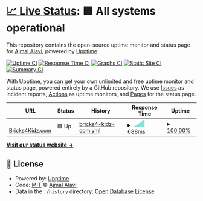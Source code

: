 # [📈 Live Status](https://status.bricks4kidz.com): <!--live status--> **🟩 All systems operational**

This repository contains the open-source uptime monitor and status page for [Ajmal Alavi](https://status.bricks4kidz.com), powered by [Upptime](https://github.com/upptime/upptime).

[![Uptime CI](https://github.com/ajmalalavi/B4K-Site-monitor/workflows/Uptime%20CI/badge.svg)](https://github.com/ajmalalavi/B4K-Site-monitor/actions?query=workflow%3A%22Uptime+CI%22)
[![Response Time CI](https://github.com/ajmalalavi/B4K-Site-monitor/workflows/Response%20Time%20CI/badge.svg)](https://github.com/ajmalalavi/B4K-Site-monitor/actions?query=workflow%3A%22Response+Time+CI%22)
[![Graphs CI](https://github.com/ajmalalavi/B4K-Site-monitor/workflows/Graphs%20CI/badge.svg)](https://github.com/ajmalalavi/B4K-Site-monitor/actions?query=workflow%3A%22Graphs+CI%22)
[![Static Site CI](https://github.com/ajmalalavi/B4K-Site-monitor/workflows/Static%20Site%20CI/badge.svg)](https://github.com/ajmalalavi/B4K-Site-monitor/actions?query=workflow%3A%22Static+Site+CI%22)
[![Summary CI](https://github.com/ajmalalavi/B4K-Site-monitor/workflows/Summary%20CI/badge.svg)](https://github.com/ajmalalavi/B4K-Site-monitor/actions?query=workflow%3A%22Summary+CI%22)

With [Upptime](https://upptime.js.org), you can get your own unlimited and free uptime monitor and status page, powered entirely by a GitHub repository. We use [Issues](https://github.com/ajmalalavi/B4K-Site-monitor/issues) as incident reports, [Actions](https://github.com/ajmalalavi/B4K-Site-monitor/actions) as uptime monitors, and [Pages](https://status.bricks4kidz.com) for the status page.

<!--start: status pages-->
<!-- This summary is generated by Upptime (https://github.com/upptime/upptime) -->
<!-- Do not edit this manually, your changes will be overwritten -->
<!-- prettier-ignore -->
| URL | Status | History | Response Time | Uptime |
| --- | ------ | ------- | ------------- | ------ |
| <img alt="" src="https://favicons.githubusercontent.com/www.bricks4kidz.com" height="13"> [Bricks4Kidz.com](https://www.bricks4kidz.com) | 🟩 Up | [bricks4-kidz-com.yml](https://github.com/ajmalalavi/B4K-Site-monitor/commits/HEAD/history/bricks4-kidz-com.yml) | <details><summary><img alt="Response time graph" src="./graphs/bricks4-kidz-com/response-time-week.png" height="20"> 688ms</summary><br><a href="https://status.bricks4kidz.com/history/bricks4-kidz-com"><img alt="Response time 688" src="https://img.shields.io/endpoint?url=https%3A%2F%2Fraw.githubusercontent.com%2Fajmalalavi%2FB4K-Site-monitor%2FHEAD%2Fapi%2Fbricks4-kidz-com%2Fresponse-time.json"></a><br><a href="https://status.bricks4kidz.com/history/bricks4-kidz-com"><img alt="24-hour response time 688" src="https://img.shields.io/endpoint?url=https%3A%2F%2Fraw.githubusercontent.com%2Fajmalalavi%2FB4K-Site-monitor%2FHEAD%2Fapi%2Fbricks4-kidz-com%2Fresponse-time-day.json"></a><br><a href="https://status.bricks4kidz.com/history/bricks4-kidz-com"><img alt="7-day response time 688" src="https://img.shields.io/endpoint?url=https%3A%2F%2Fraw.githubusercontent.com%2Fajmalalavi%2FB4K-Site-monitor%2FHEAD%2Fapi%2Fbricks4-kidz-com%2Fresponse-time-week.json"></a><br><a href="https://status.bricks4kidz.com/history/bricks4-kidz-com"><img alt="30-day response time 688" src="https://img.shields.io/endpoint?url=https%3A%2F%2Fraw.githubusercontent.com%2Fajmalalavi%2FB4K-Site-monitor%2FHEAD%2Fapi%2Fbricks4-kidz-com%2Fresponse-time-month.json"></a><br><a href="https://status.bricks4kidz.com/history/bricks4-kidz-com"><img alt="1-year response time 688" src="https://img.shields.io/endpoint?url=https%3A%2F%2Fraw.githubusercontent.com%2Fajmalalavi%2FB4K-Site-monitor%2FHEAD%2Fapi%2Fbricks4-kidz-com%2Fresponse-time-year.json"></a></details> | <details><summary><a href="https://status.bricks4kidz.com/history/bricks4-kidz-com">100.00%</a></summary><a href="https://status.bricks4kidz.com/history/bricks4-kidz-com"><img alt="All-time uptime 100.00%" src="https://img.shields.io/endpoint?url=https%3A%2F%2Fraw.githubusercontent.com%2Fajmalalavi%2FB4K-Site-monitor%2FHEAD%2Fapi%2Fbricks4-kidz-com%2Fuptime.json"></a><br><a href="https://status.bricks4kidz.com/history/bricks4-kidz-com"><img alt="24-hour uptime 100.00%" src="https://img.shields.io/endpoint?url=https%3A%2F%2Fraw.githubusercontent.com%2Fajmalalavi%2FB4K-Site-monitor%2FHEAD%2Fapi%2Fbricks4-kidz-com%2Fuptime-day.json"></a><br><a href="https://status.bricks4kidz.com/history/bricks4-kidz-com"><img alt="7-day uptime 100.00%" src="https://img.shields.io/endpoint?url=https%3A%2F%2Fraw.githubusercontent.com%2Fajmalalavi%2FB4K-Site-monitor%2FHEAD%2Fapi%2Fbricks4-kidz-com%2Fuptime-week.json"></a><br><a href="https://status.bricks4kidz.com/history/bricks4-kidz-com"><img alt="30-day uptime 100.00%" src="https://img.shields.io/endpoint?url=https%3A%2F%2Fraw.githubusercontent.com%2Fajmalalavi%2FB4K-Site-monitor%2FHEAD%2Fapi%2Fbricks4-kidz-com%2Fuptime-month.json"></a><br><a href="https://status.bricks4kidz.com/history/bricks4-kidz-com"><img alt="1-year uptime 100.00%" src="https://img.shields.io/endpoint?url=https%3A%2F%2Fraw.githubusercontent.com%2Fajmalalavi%2FB4K-Site-monitor%2FHEAD%2Fapi%2Fbricks4-kidz-com%2Fuptime-year.json"></a></details>

<!--end: status pages-->

[**Visit our status website →**](https://status.bricks4kidz.com)

## 📄 License

- Powered by: [Upptime](https://github.com/upptime/upptime)
- Code: [MIT](./LICENSE) © [Ajmal Alavi](https://status.bricks4kidz.com)
- Data in the `./history` directory: [Open Database License](https://opendatacommons.org/licenses/odbl/1-0/)
